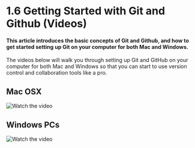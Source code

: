 # 1.6 Getting Started with Git and Github (Videos)
#### This article introduces the basic concepts of Git and Github, and how to get started setting up Git on your computer for both Mac and Windows.

The videos below will walk you through setting up Git and GitHub on your computer for both Mac and Windows so that you can start to use version control and collaboration tools like a pro.

## Mac OSX
![Watch the video](https://www.youtube.com/watch?v=tMDbJ0DDuug)

## Windows PCs
![Watch the video](https://www.youtube.com/watch?v=-sMmrYTtQgE)
